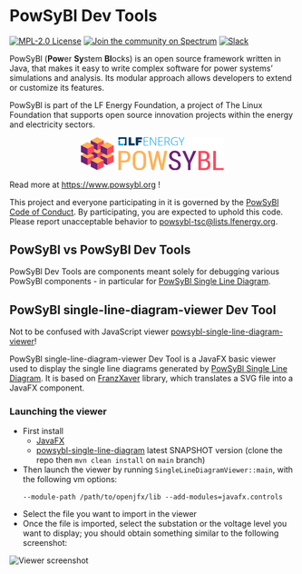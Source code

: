 # PowSyBl Dev Tools

[![MPL-2.0 License](https://img.shields.io/badge/license-MPL_2.0-blue.svg)](https://www.mozilla.org/en-US/MPL/2.0/)
[![Join the community on Spectrum](https://withspectrum.github.io/badge/badge.svg)](https://spectrum.chat/powsybl)
[![Slack](https://img.shields.io/badge/slack-powsybl-blueviolet.svg?logo=slack)](https://join.slack.com/t/powsybl/shared_invite/zt-rzvbuzjk-nxi0boim1RKPS5PjieI0rA)

PowSyBl (**Pow**er **Sy**stem **Bl**ocks) is an open source framework written in Java, that makes it easy to write complex
software for power systems’ simulations and analysis. Its modular approach allows developers to extend or customize its
features.

PowSyBl is part of the LF Energy Foundation, a project of The Linux Foundation that supports open source innovation projects
within the energy and electricity sectors.

<p align="center">
<img src="https://raw.githubusercontent.com/powsybl/powsybl-gse/main/gse-spi/src/main/resources/images/logo_lfe_powsybl.svg?sanitize=true" alt="PowSyBl Logo" width="50%"/>
</p>

Read more at https://www.powsybl.org !

This project and everyone participating in it is governed by the [PowSyBl Code of Conduct](https://github.com/powsybl/.github/blob/main/CODE_OF_CONDUCT.md).
By participating, you are expected to uphold this code. Please report unacceptable behavior to [powsybl-tsc@lists.lfenergy.org](mailto:powsybl-tsc@lists.lfenergy.org).

## PowSyBl vs PowSyBl Dev Tools

PowSyBl Dev Tools are components meant solely for debugging various PowSyBl components - in particular for [PowSyBl Single Line Diagram](https://github.com/powsybl/powsybl-single-line-diagram).

## PowSyBl single-line-diagram-viewer Dev Tool
Not to be confused with JavaScript viewer [powsybl-single-line-diagram-viewer](https://github.com/powsybl/powsybl-single-line-diagram-viewer)!

PowSyBl single-line-diagram-viewer Dev Tool is a JavaFX basic viewer used to display the single line diagrams generated by  [PowSyBl Single Line Diagram](https://github.com/powsybl/powsybl-single-line-diagram). It is based on [FranzXaver](https://github.com/afester/FranzXaver) library, which translates a SVG file into a JavaFX component.

### Launching the viewer
- First install
  * [JavaFX](https://openjfx.io/)
  * [powsybl-single-line-diagram](https://github.com/powsybl/powsybl-single-line-diagram) latest SNAPSHOT version (clone the repo then `mvn clean install` on `main` branch)
- Then launch the viewer by running `SingleLineDiagramViewer::main`, with the following vm options:
  ```
  --module-path /path/to/openjfx/lib --add-modules=javafx.controls
  ```  
- Select the file you want to import in the viewer
- Once the file is imported, select the substation or the voltage level you want to display; you should obtain something similar to the following screenshot:

![Viewer screenshot](.github/screenshot.png)
